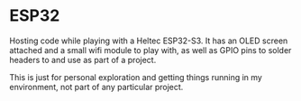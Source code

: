 # ESP32
Hosting code while playing with a Heltec ESP32-S3. It has an OLED screen attached and a small wifi module to play with, as well as GPIO pins to solder headers to and use as part of a project.

This is just for personal exploration and getting things running in my environment, not part of any particular project.